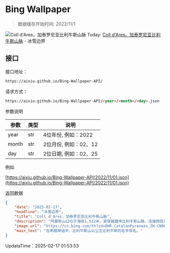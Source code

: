 # Bing Wallpaper

> 数据缓存开始时间: 2022/11/1

![Coll d'Ares，加泰罗尼亚比利牛斯​​山脉](https://cn.bing.com/th?id=OHR.CatalanPyrenees_ZH-CN9699602584_1920x1080.webp)
Today: [Coll d'Ares，加泰罗尼亚比利牛斯​​山脉](https://cn.bing.com/th?id=OHR.CatalanPyrenees_ZH-CN9699602584_1920x1080.webp) - 冰雪边界

## 接口

接口地址：

```html
https://aixiu.github.io/Bing-Wallpaper-API/
```

请求方式：

```html
https://aixiu.github.io/Bing-Wallpaper-API/<year>/<month>/<day>.json
```

参数说明

| 参数 | 类型 | 说明 |
| - | - | - |
| year | str | 4位年份, 例如：2022 |
| month | str | 2位月份, 例如：02、12 |
| day | str | 2位日期, 例如：02、25 |

例如

[https://aixiu.github.io/Bing-Wallpaper-API/2022/11/01.json](https://aixiu.github.io/Bing-Wallpaper-API/2022/11/01.json)

返回数据

```json
{
    "date": "2025-02-17",
    "headline": "冰雪边界",
    "title": "Coll d'Ares，加泰罗尼亚比利牛斯​​山脉",
    "description": "阿雷斯山口位于海拔1,512米，是穿越雄伟比利牛斯山脉、连接西班牙和法国的山间通道。山口位于加泰罗尼亚里波列斯地区的莫洛与法国奥克西塔尼亚的普拉茨德莫洛拉普雷斯特之间。冬季，这里白雪皑皑，景色令人叹为观止。",
    "image_url": "https://cn.bing.com/th?id=OHR.CatalanPyrenees_ZH-CN9699602584_1920x1080.webp",
    "main_text": "在希腊神话中，比利牛斯山以公主比利牛斯的名字命名。"
}
```

UpdataTime：2025-02-17 01:53:53
